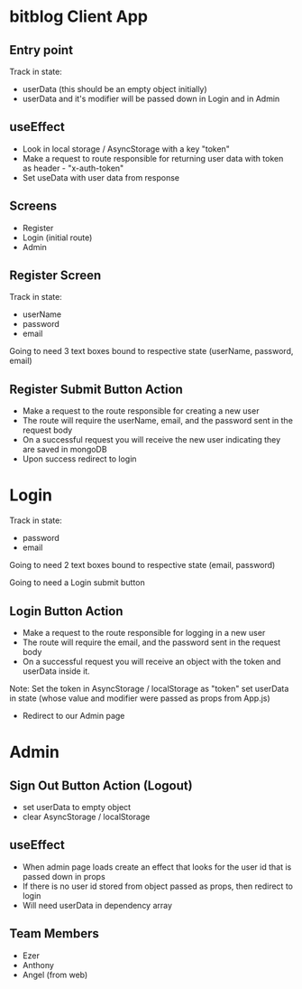 # bitblog Client App

## Entry point

Track in state:

- userData (this should be an empty object initially)
- userData and it's modifier will be passed down in Login and in Admin

## useEffect

- Look in local storage / AsyncStorage with a key "token"
- Make a request to route responsible for returning user data with token as header - "x-auth-token"
- Set useData with user data from response

## Screens

- Register
- Login (initial route)
- Admin

## Register Screen

Track in state:

- userName
- password
- email

Going to need 3 text boxes bound to respective state (userName, password, email)

## Register Submit Button Action

- Make a request to the route responsible for creating a new user
- The route will require the userName, email, and the password sent
  in the request body
- On a successful request you will receive the new user indicating they are saved in mongoDB
- Upon success redirect to login

# Login

Track in state:

- password
- email

Going to need 2 text boxes bound to respective state (email, password)

Going to need a Login submit button

## Login Button Action

- Make a request to the route responsible for logging in a new user
- The route will require the email, and the password sent
  in the request body
- On a successful request you will receive an object with the token and userData inside it.

Note: Set the token in AsyncStorage / localStorage as "token"
set userData in state (whose value and modifier were passed as props from App.js)

- Redirect to our Admin page

# Admin

## Sign Out Button Action (Logout)

- set userData to empty object
- clear AsyncStorage / localStorage

## useEffect

- When admin page loads create an effect that looks for the user id that is passed down in props
- If there is no user id stored from object passed as props, then redirect to login
- Will need userData in dependency array

## Team Members

- Ezer
- Anthony
- Angel (from web)
